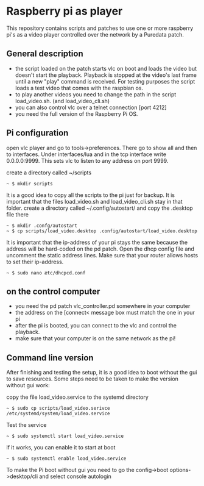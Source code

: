 

# Raspberry pi as player

This repository contains scripts and patches to use one or more raspberry pi's as a video player controlled over the network by a Puredata patch.


## General description

-   the script loaded on the patch starts vlc on boot and loads the video but doesn't start the playback. Playback is stopped at the video's last frame until a new "play" command is received. For testing purposes the script loads a test video that comes with the raspbian os.
-   to play another videos you need to change the path in the script load_video.sh. (and load_video_cli.sh)
-   you can also control vlc over a telnet connection [port 4212]
-   you need the full version of the Raspberry Pi OS.


## Pi configuration

open vlc player and go to tools->preferences. There go to show all and then to interfaces. Under interfaces/lua and in the tcp interface write 0.0.0.0:9999. This sets vlc to listen to any address on port 9999.

create a directory called ~/scripts

    ~ $ mkdir scripts

It is a good idea to copy all the scripts to the pi just for backup. It is important that the files load\_video.sh and load\_video\_cli.sh stay in that folder. 
create a directory called ~/.config/autostart/ and copy the .desktop file there

    ~ $ mkdir .confg/autostart
    ~ $ cp scripts/load_video.desktop .config/autostart/load_video.desktop

It is important that the ip-address of your pi stays the same because the address will be hard-coded on the pd patch. Open the dhcp config file and uncomment the static address lines. Make sure that your router allows hosts to set their ip-address. 

    ~ $ sudo nano ætc/dhcpcd.conf


## on the control computer

-   you need the pd patch vlc\_controller.pd somewhere in your computer
-   the address on the [connect< message box must match the one in your pi
-   after the pi is booted, you can connect to the vlc and control the playback.
-   make sure that your computer is on the same network as the pi!


## Command line version

After finishing and testing the setup, it is a good idea to boot without the gui to save resources. Some steps need to be taken to make the version without gui work:

copy the file load\_video.service to the systemd directory

    ~ $ sudo cp scripts/load_video.serivce /etc/systemd/system/load_video.service

Test the service

    ~ $ sudo systemctl start load_video.service

if it works, you can enable it to start at boot

    ~ $ sudo systemctl enable load_video.service

To make the Pi boot without gui you need to go the config->boot options->desktop/cli and select console autologin

